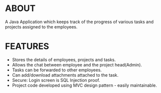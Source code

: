 # ABOUT
A Java Application which keeps track of the progress of various tasks and projects assigned to the employees.

# FEATURES
* Stores the details of employees, projects and tasks.
* Allows the chat between employee and the project head(Admin).
* Tasks can be forwarded to other employees.
* Can add/download attachments attached to the task.
* Secure: Login screen is SQL Injection proof.
* Project code developed using MVC design pattern - easily maintainable.

